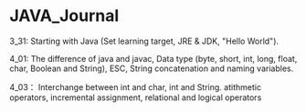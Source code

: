 # JAVA_Journal
3_31: Starting with Java (Set learning target, JRE & JDK, "Hello World").

4_01: The difference of java and javac, Data type (byte, short, int, long, float, char, Boolean and String), ESC, String concatenation and naming variables.

4_03： Interchange between int and char, int and String. atithmetic operators, incremental assignment, relational and logical operators
